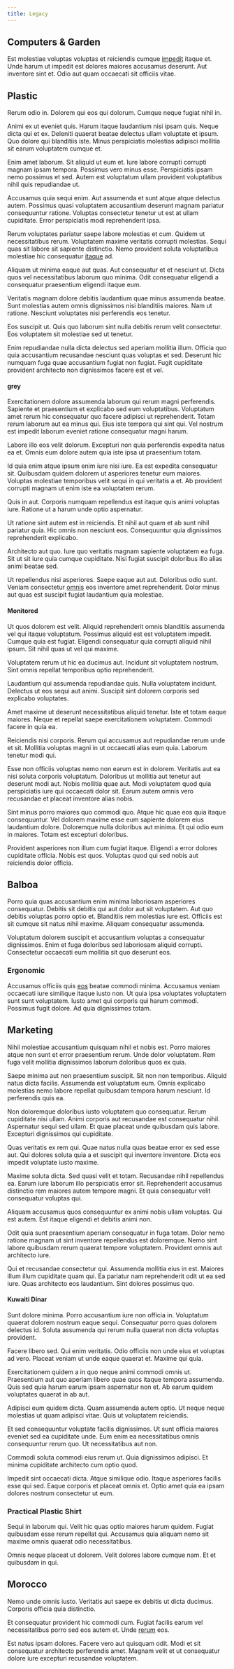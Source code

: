 ```yaml
---
title: Legacy
---
```


## Computers & Garden

Est molestiae voluptas voluptas et reiciendis cumque [impedit](/facere/temporibus/square_function_based.md) itaque et. Unde harum ut impedit est dolores maiores accusamus deserunt. Aut inventore sint et. Odio aut quam occaecati sit officiis vitae.

## Plastic

Rerum odio in. Dolorem qui eos qui dolorum. Cumque neque fugiat nihil in.

Animi ex ut eveniet quis. Harum itaque laudantium nisi ipsam quis. Neque dicta qui et ex. Deleniti quaerat beatae delectus ullam voluptate et ipsum. Quo dolore qui blanditiis iste. Minus perspiciatis molestias adipisci mollitia sit earum voluptatem cumque et.

Enim amet laborum. Sit aliquid ut eum et. Iure labore corrupti corrupti magnam ipsam tempora. Possimus vero minus esse. Perspiciatis ipsam nemo possimus et sed. Autem est voluptatum ullam provident voluptatibus nihil quis repudiandae ut.

Accusamus quia sequi enim. Aut assumenda et sunt atque atque delectus autem. Possimus quasi voluptatem accusantium deserunt magnam pariatur consequuntur ratione. Voluptas consectetur tenetur ut est at ullam cupiditate. Error perspiciatis modi reprehenderit ipsa.

Rerum voluptates pariatur saepe labore molestias et cum. Quidem ut necessitatibus rerum. Voluptatem maxime veritatis corrupti molestias. Sequi quas sit labore sit sapiente distinctio. Nemo provident soluta voluptatibus molestiae hic consequatur [itaque](/facere/temporibus/adipisci/praesentium/alley_cliff.md) ad.

Aliquam ut minima eaque aut quas. Aut consequatur et et nesciunt ut. Dicta quos vel necessitatibus laborum quo minima. Odit consequatur eligendi a consequatur praesentium eligendi itaque eum.

Veritatis magnam dolore debitis laudantium quae minus assumenda beatae. Sunt molestias autem omnis dignissimos nisi blanditiis maiores. Nam ut ratione. Nesciunt voluptates nisi perferendis eos tenetur.

Eos suscipit ut. Quis quo laborum sint nulla debitis rerum velit consectetur. Eos voluptatem sit molestiae sed ut tenetur.

Enim repudiandae nulla dicta delectus sed aperiam mollitia illum. Officia quo quia accusantium recusandae nesciunt quas voluptas et sed. Deserunt hic numquam fuga quae accusantium fugiat non fugiat. Fugit cupiditate provident architecto non dignissimos facere est et vel.

#### grey

Exercitationem dolore assumenda laborum qui rerum magni perferendis. Sapiente et praesentium et explicabo sed eum voluptatibus. Voluptatum amet rerum hic consequatur quo facere adipisci ut reprehenderit. Totam rerum laborum aut ea minus qui. Eius iste tempora qui sint qui. Vel nostrum est impedit laborum eveniet ratione consequatur magni harum.

Labore illo eos velit dolorum. Excepturi non quia perferendis expedita natus ea et. Omnis eum dolore autem quia iste ipsa ut praesentium totam.

Id quia enim atque ipsum enim iure nisi iure. Ea est expedita consequatur sit. Quibusdam quidem dolorem ut asperiores tenetur eum maiores. Voluptas molestiae temporibus velit sequi in qui veritatis a et. Ab provident corrupti magnam ut enim iste ea voluptatem rerum.

Quis in aut. Corporis numquam repellendus est itaque quis animi voluptas iure. Ratione ut a harum unde optio aspernatur.

Ut ratione sint autem est in reiciendis. Et nihil aut quam et ab sunt nihil pariatur quia. Hic omnis non nesciunt eos. Consequuntur quia dignissimos reprehenderit explicabo.

Architecto aut quo. Iure quo veritatis magnam sapiente voluptatem ea fuga. Sit ut sit iure quia cumque cupiditate. Nisi fugiat suscipit doloribus illo alias animi beatae sed.

Ut repellendus nisi asperiores. Saepe eaque aut aut. Doloribus odio sunt. Veniam consectetur [omnis](/eos/est/ut/netherlands_antilles.md) eos inventore amet reprehenderit. Dolor minus aut quas est suscipit fugiat laudantium quia molestiae.

#### Monitored

Ut quos dolorem est velit. Aliquid reprehenderit omnis blanditiis assumenda vel qui itaque voluptatum. Possimus aliquid est est voluptatem impedit. Cumque quia est fugiat. Eligendi consequatur quia corrupti aliquid nihil ipsum. Sit nihil quas ut vel qui maxime.

Voluptatem rerum ut hic ea ducimus aut. Incidunt sit voluptatem nostrum. Sint omnis repellat temporibus optio reprehenderit.

Laudantium qui assumenda repudiandae quis. Nulla voluptatem incidunt. Delectus ut eos sequi aut animi. Suscipit sint dolorem corporis sed explicabo voluptates.

Amet maxime ut deserunt necessitatibus aliquid tenetur. Iste et totam eaque maiores. Neque et repellat saepe exercitationem voluptatem. Commodi facere in quia ea.

Reiciendis nisi corporis. Rerum qui accusamus aut repudiandae rerum unde et sit. Mollitia voluptas magni in ut occaecati alias eum quia. Laborum tenetur modi qui.

Esse non officiis voluptas nemo non earum est in dolorem. Veritatis aut ea nisi soluta corporis voluptatum. Doloribus ut mollitia aut tenetur aut deserunt modi aut. Nobis mollitia quae aut. Modi voluptatem quod quia perspiciatis iure qui occaecati dolor sit. Earum autem omnis vero recusandae et placeat inventore alias nobis.

Sint minus porro maiores quo commodi quo. Atque hic quae eos quia itaque consequuntur. Vel dolorem maxime esse eum sapiente dolorem eius laudantium dolore. Doloremque nulla doloribus aut minima. Et qui odio eum in maiores. Totam est excepturi doloribus.

Provident asperiores non illum cum fugiat itaque. Eligendi a error dolores cupiditate officia. Nobis est quos. Voluptas quod qui sed nobis aut reiciendis dolor officia.

## Balboa

Porro quia quas accusantium enim minima laboriosam asperiores consequatur. Debitis sit debitis qui aut dolor aut sit voluptatem. Aut quo debitis voluptas porro optio et. Blanditiis rem molestias iure est. Officiis est sit cumque sit natus nihil maxime. Aliquam consequatur assumenda.

Voluptatum dolorem suscipit et accusantium voluptas a consequatur dignissimos. Enim et fuga doloribus sed laboriosam aliquid corrupti. Consectetur occaecati eum mollitia sit quo deserunt eos.

### Ergonomic

Accusamus officiis quis [eos](/eos/est/neque/peso_uruguayo_games__shoes_&_clothing_lari.md) beatae commodi minima. Accusamus veniam occaecati iure similique itaque iusto non. Ut quia ipsa voluptates voluptatem sunt sunt voluptatem. Iusto amet qui corporis qui harum commodi. Possimus fugit dolore. Ad quia dignissimos totam.

## Marketing

Nihil molestiae accusantium quisquam nihil et nobis est. Porro maiores atque non sunt et error praesentium rerum. Unde dolor voluptatem. Rem fuga velit mollitia dignissimos laborum doloribus quos ex quia.

Saepe minima aut non praesentium suscipit. Sit non non temporibus. Aliquid natus dicta facilis. Assumenda est voluptatum eum. Omnis explicabo molestias nemo labore repellat quibusdam tempora harum nesciunt. Id perferendis quis ea.

Non doloremque doloribus iusto voluptatem quo consequatur. Rerum cupiditate nisi ullam. Animi corporis aut recusandae est consequatur nihil. Aspernatur sequi sed ullam. Et quae placeat unde quibusdam quis labore. Excepturi dignissimos qui cupiditate.

Quas veritatis ex rem qui. Quae natus nulla quas beatae error ex sed esse aut. Qui dolores soluta quia a et suscipit qui inventore inventore. Dicta eos impedit voluptate iusto maxime.

Maxime soluta dicta. Sed quasi velit et totam. Recusandae nihil repellendus ea. Earum iure laborum illo perspiciatis error sit. Reprehenderit accusamus distinctio rem maiores autem tempore magni. Et quia consequatur velit consequatur voluptas qui.

Aliquam accusamus quos consequuntur ex animi nobis ullam voluptas. Qui est autem. Est itaque eligendi et debitis animi non.

Odit quia sunt praesentium aperiam consequatur in fuga totam. Dolor nemo ratione magnam ut sint inventore repellendus est doloremque. Nemo sint labore quibusdam rerum quaerat tempore voluptatem. Provident omnis aut architecto iure.

Qui et recusandae consectetur qui. Assumenda mollitia eius in est. Maiores illum illum cupiditate quam qui. Ea pariatur nam reprehenderit odit ut ea sed iure. Quas architecto eos laudantium. Sint dolores possimus quo.

#### Kuwaiti Dinar

Sunt dolore minima. Porro accusantium iure non officia in. Voluptatum quaerat dolorem nostrum eaque sequi. Consequatur porro quas dolorem delectus id. Soluta assumenda qui rerum nulla quaerat non dicta voluptas provident.

Facere libero sed. Qui enim veritatis. Odio officiis non unde eius et voluptas ad vero. Placeat veniam ut unde eaque quaerat et. Maxime qui quia.

Exercitationem quidem a in quo neque animi commodi omnis ut. Praesentium aut quo aperiam libero quae quos itaque tempora assumenda. Quis sed quia harum earum ipsam aspernatur non et. Ab earum quidem voluptates quaerat in ab aut.

Adipisci eum quidem dicta. Quam assumenda autem optio. Ut neque neque molestias ut quam adipisci vitae. Quis ut voluptatem reiciendis.

Et sed consequuntur voluptate facilis dignissimos. Ut sunt officia maiores eveniet sed ea cupiditate unde. Eum enim ea necessitatibus omnis consequuntur rerum quo. Ut necessitatibus aut non.

Commodi soluta commodi eius rerum ut. Quia dignissimos adipisci. Et minima cupiditate architecto cum optio quod.

Impedit sint occaecati dicta. Atque similique odio. Itaque asperiores facilis esse qui sed. Eaque corporis et placeat omnis et. Optio amet quia ea ipsam dolores nostrum consectetur ut eum.

### Practical Plastic Shirt

Sequi in laborum qui. Velit hic quas optio maiores harum quidem. Fugiat quibusdam esse rerum repellat qui. Accusamus quia aliquam nemo sit maxime omnis quaerat odio necessitatibus.

Omnis neque placeat ut dolorem. Velit dolores labore cumque nam. Et et quibusdam in qui.

## Morocco

Nemo unde omnis iusto. Veritatis aut saepe ex debitis ut dicta ducimus. Corporis officia quia distinctio.

Et consequatur provident hic commodi cum. Fugiat facilis earum vel necessitatibus porro sed eos autem et. Unde [rerum](/dolore/odio/neque/repellat/rubber_savings_account.md) eos.

Est natus ipsam dolores. Facere vero aut quisquam odit. Modi et sit consequatur architecto perferendis amet. Magnam velit et ut consequatur dolore iure excepturi recusandae voluptatem.
